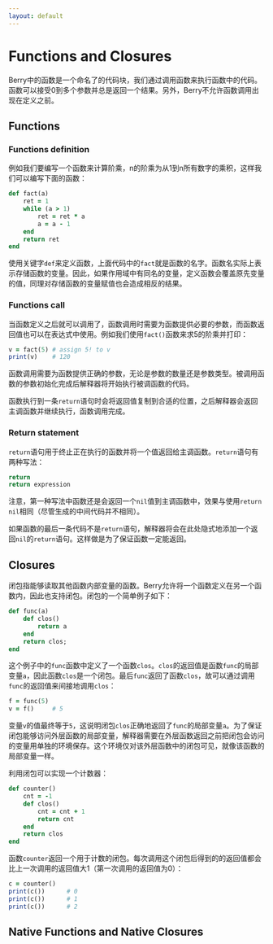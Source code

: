 ```yaml
---
layout: default
---
```


# Functions and Closures

Berry中的函数是一个命名了的代码块，我们通过调用函数来执行函数中的代码。函数可以接受0到多个参数并总是返回一个结果。另外，Berry不允许函数调用出现在定义之前。

## Functions

### Functions definition

例如我们要编写一个函数来计算阶乘，n的阶乘为从1到n所有数字的乘积，这样我们可以编写下面的函数：

``` ruby
def fact(a)
    ret = 1
    while (a > 1)
        ret = ret * a
        a = a - 1
    end
    return ret
end
```

使用关键字`def`来定义函数，上面代码中的`fact`就是函数的名字。函数名实际上表示存储函数的变量。因此，如果作用域中有同名的变量，定义函数会覆盖原先变量的值，同理对存储函数的变量赋值也会造成相反的结果。

### Functions call

当函数定义之后就可以调用了，函数调用时需要为函数提供必要的参数，而函数返回值也可以在表达式中使用。例如我们使用`fact()`函数来求5的阶乘并打印：

``` ruby
v = fact(5) # assign 5! to v
print(v)    # 120
```

函数调用需要为函数提供正确的参数，无论是参数的数量还是参数类型。被调用函数的参数初始化完成后解释器将开始执行被调函数的代码。

函数执行到一条`return`语句时会将返回值复制到合适的位置，之后解释器会返回主调函数并继续执行，函数调用完成。

### Return statement

`return`语句用于终止正在执行的函数并将一个值返回给主调函数。`return`语句有两种写法：

``` ruby
return
return expression
```

注意，第一种写法中函数还是会返回一个`nil`值到主调函数中，效果与使用`return nil`相同（尽管生成的中间代码并不相同）。

如果函数的最后一条代码不是`return`语句，解释器将会在此处隐式地添加一个返回`nil`的`return`语句。这样做是为了保证函数一定能返回。

## Closures

闭包指能够读取其他函数内部变量的函数。Berry允许将一个函数定义在另一个函数内，因此也支持闭包。闭包的一个简单例子如下：

``` ruby
def func(a)
    def clos()
        return a
    end
    return clos;
end
```

这个例子中的`func`函数中定义了一个函数`clos`。`clos`的返回值是函数`func`的局部变量`a`，因此函数`clos`是一个闭包。最后`func`返回了函数`clos`，故可以通过调用`func`的返回值来间接地调用`clos`：

``` ruby
f = func(5)
v = f()     # 5
```

变量`v`的值最终等于`5`，这说明闭包`clos`正确地返回了`func`的局部变量`a`。为了保证闭包能够访问外层函数的局部变量，解释器需要在外层函数返回之前把闭包会访问的变量用单独的环境保存。这个环境仅对该外层函数中的闭包可见，就像该函数的局部变量一样。

利用闭包可以实现一个计数器：

``` ruby
def counter()
    cnt = -1
    def clos()
        cnt = cnt + 1
        return cnt
    end
    return clos
end
```

函数`counter`返回一个用于计数的闭包。每次调用这个闭包后得到的的返回值都会比上一次调用的返回值大1（第一次调用的返回值为0）：

``` ruby
c = counter()
print(c())      # 0
print(c())      # 1
print(c())      # 2
```

## Native Functions and Native Closures
